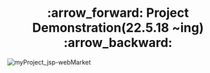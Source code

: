 <div align="center"><h1>:arrow_forward:  Project Demonstration(22.5.18 ~ing)  :arrow_backward:</h1></div>

![myProject_jsp-webMarket](https://user-images.githubusercontent.com/102119900/169674722-80579ab2-52eb-4315-8c6e-a877c7051ed9.gif)
